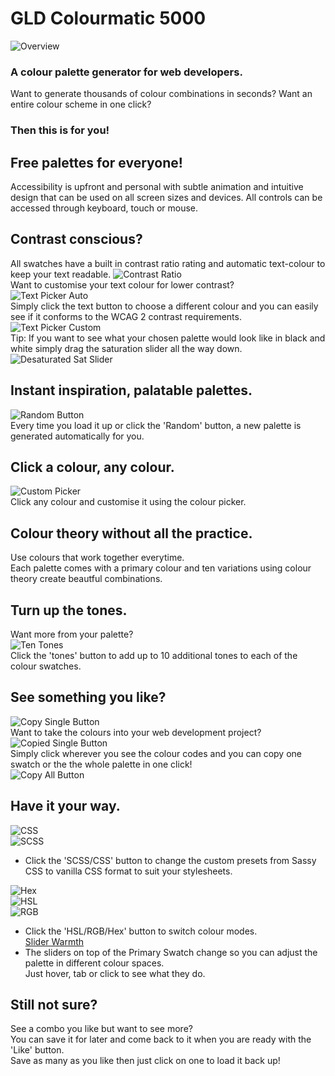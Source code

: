 # GLD Colourmatic 5000
![Overview](./media/img/screenshots/Overview.jpg)  
### A colour palette generator for web developers.  

Want to generate thousands of colour combinations in seconds?
Want an entire colour scheme in one click?

### Then this is for you!  

## Free palettes for everyone!
Accessibility is upfront and personal with subtle animation and intuitive design that can be used on all screen sizes and devices.
All controls can be accessed through keyboard, touch or mouse.  

## Contrast conscious?   
All swatches have a built in contrast ratio rating and automatic text-colour to keep your text readable.
![Contrast Ratio](./media/img/screenshots/Contrast%20Ratio.jpg)    
Want to customise your text colour for lower contrast?   
![Text Picker Auto](./media/img/screenshots/Text%20Picker%20Auto.jpg)   
Simply click the text button to choose a different colour and you can easily see if it conforms to the WCAG 2 contrast requirements.   
![Text Picker Custom](./media/img/screenshots/Text%20Picker%20Custom.jpg)    
 Tip: If you want to see what your chosen palette would look like in black and white simply drag the saturation slider all the way down.   
 ![Desaturated Sat Slider](./media/img/screenshots/Desaturated%20Sat%20Slider.jpg) 
## Instant inspiration, palatable palettes.  
![Random Button](./media/img/screenshots/Random%20Button.jpg)  
Every time you load it up or click the 'Random' button, a new palette is generated automatically for you.   

## Click a colour, any colour.  
![Custom Picker](./media/img/screenshots/Custom%20Picker.jpg)  
Click any colour and customise it using the colour picker.  

## Colour theory without all the practice.  
Use colours that work together everytime.   
Each palette comes with a primary colour and ten variations using colour theory create beautful combinations.  

## Turn up the tones.  
Want more from your palette?   
![Ten Tones](./media/img/screenshots/Ten%20Tones.jpg)  
Click the 'tones' button to add up to 10 additional tones to each of the colour swatches.  

## See something you like?  
![Copy Single Button](./media/img/screenshots/Copy%20Single%20Swatch.jpg)    
Want to take the colours into your web development project?  
![Copied Single Button](./media/img/screenshots/Copied%20Single%20Swatch.jpg)   
Simply click wherever you see the colour codes and you can copy one swatch or the the whole palette in one click!  
![Copy All Button](./media/img/screenshots/Copied%20All.jpg)    

## Have it your way.  
![CSS](./media/img/screenshots/CSS%20Mode.jpg)  
![SCSS](./media/img/screenshots/SCSS%20Mode.jpg)  
* Click the 'SCSS/CSS' button to change the custom presets from Sassy CSS to vanilla CSS format to suit your stylesheets.  

![Hex](./media/img/screenshots/Hex.jpg)  
![HSL](./media/img/screenshots/HSL.jpg)  
![RGB](./media/img/screenshots/RGB.jpg)  
* Click the 'HSL/RGB/Hex' button to switch colour modes.   
[Slider Warmth](./media/img/screenshots/Slider%20Warmth.jpg)
* The sliders on top of the Primary Swatch change so you can adjust the palette in different colour spaces.  
Just hover, tab or click to see what they do.  

## Still not sure?  
See a combo you like but want to see more?   
You can save it for later and come back to it when you are ready with the 'Like' button.  
Save as many as you like then just click on one to load it back up!  
